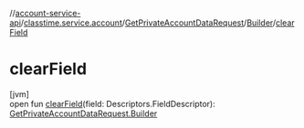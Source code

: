 //[account-service-api](../../../../index.md)/[classtime.service.account](../../index.md)/[GetPrivateAccountDataRequest](../index.md)/[Builder](index.md)/[clearField](clear-field.md)

# clearField

[jvm]\
open fun [clearField](clear-field.md)(field: Descriptors.FieldDescriptor): [GetPrivateAccountDataRequest.Builder](index.md)
